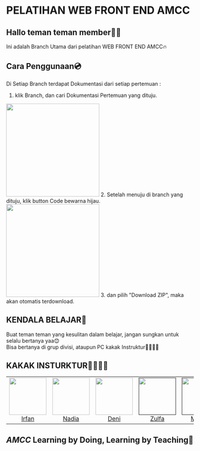 # PELATIHAN  WEB FRONT END AMCC

## Hallo teman teman member🫰🏻
Ini adalah Branch Utama dari pelatihan WEB FRONT END AMCC🔥

## Cara Penggunaan💿
Di Setiap Branch terdapat Dokumentasi dari setiap pertemuan :
1. klik Branch, dan cari Dokumentasi Pertemuan yang dituju.
<img src="https://user-images.githubusercontent.com/84772741/225968698-2050dcb8-af26-4eb2-b474-30d06db5495f.png" width="250px;" alt=""/>
2. Setelah menuju di branch yang dituju, klik button Code bewarna hijau.
<img src="https://user-images.githubusercontent.com/84772741/225969145-0acfa0d0-2431-480a-9f92-1278d3d21e65.png" width="250px;" alt=""/>
3. dan pilih "Download ZIP", maka akan otomatis terdownload.
<img src="https://user-images.githubusercontent.com/84772741/225969479-a3010c2a-69da-47a6-8c87-274a34944302.png" alt=""/>



## KENDALA BELAJAR🤝
Buat teman teman yang kesulitan dalam belajar, jangan sungkan untuk selalu bertanya yaa😊
<br>
Bisa bertanya di grup divisi, ataupun PC kakak Instruktur🙎‍♂️🙎‍♀️


## KAKAK INSTURKTUR🙎‍♂️🙎‍♀️
<table>
  <tr>
    <td align="center"><a href="https://www.linkedin.com/in/irfan-ramadhani-a60527214/"><img src="https://user-images.githubusercontent.com/84772741/225959850-e3c5ada3-6485-432e-922c-b6deb4807186.jpg" width="100px;" alt=""/><br/>Irfan</td>
      <td align="center"><a href="https://www.linkedin.com/in/ainnadias/"><img src="https://user-images.githubusercontent.com/84772741/225959988-3e8d1a97-82e1-4717-a6e1-4157a8944f3a.jpg" width="100px;" alt=""/><br/>Nadia</td>
    <td align="center"><a href="https://www.linkedin.com/in/deni-wijaya-321b89220/"><img src="https://media.licdn.com/dms/image/D5603AQFFoIa0U4kRXg/profile-displayphoto-shrink_800_800/0/1678814180052?e=1684972800&v=beta&t=RozK_yzKB3JgTjPyAiPoJm0ncE-uzaNqvX0d_sGmwbI" width="100px;" alt=""/><br/>Deni</td>
     <td align="center"><a href=""><img src="https://user-images.githubusercontent.com/84772741/225960260-8266894e-a9ac-4731-9eff-231391389b40.jpg" width="100px;" alt=""/><br/>Zulfa</td>
     <td align="center"><a href=""><img src="https://user-images.githubusercontent.com/84772741/225960393-9c5eec9f-5c83-4bbd-afdd-e2a400208450.jpg" width="100px;" alt=""/><br/>Megan</td>
     <td align="center"><a href=""><img src="https://user-images.githubusercontent.com/84772741/225960464-4ffea0d3-43b1-45d2-895e-aa8b154cda49.jpg" width="100px;" alt=""/><br/>Shella</td>
     <td align="center"><a href=""><img src="https://user-images.githubusercontent.com/84772741/225960569-98f69f83-697b-467d-94cd-3297b25ecc03.jpg" width="100px;" alt=""/><br/>Diffa</td>
     <td align="center"><a href=""><img src="https://user-images.githubusercontent.com/84772741/225960678-abf6f7d9-2445-46b4-9cd3-9ddf75410736.jpg" width="100px;" alt=""/><br/>Raska</td>

  </tr>
</table>
<!-- markdownlint-restore -->

## *AMCC* Learning by Doing, Learning by Teaching💙
